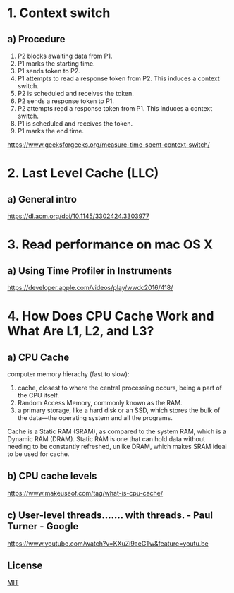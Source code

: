 # 1. Context switch

## a) Procedure

1. P2 blocks awaiting data from P1.
2. P1 marks the starting time.
3. P1 sends token to P2.
4. P1 attempts to read a response token from P2. This induces a context switch.
5. P2 is scheduled and receives the token.
6. P2 sends a response token to P1.
7. P2 attempts read a response token from P1. This induces a context switch.
8. P1 is scheduled and receives the token.
9. P1 marks the end time.

https://www.geeksforgeeks.org/measure-time-spent-context-switch/

# 2. Last Level Cache (LLC)

## a) General intro

https://dl.acm.org/doi/10.1145/3302424.3303977

# 3. Read performance on mac OS X

## a) Using Time Profiler in Instruments

https://developer.apple.com/videos/play/wwdc2016/418/

# 4. How Does CPU Cache Work and What Are L1, L2, and L3?

## a) CPU Cache

computer memory hierachy (fast to slow): 
1) cache, closest to where the central processing occurs, being a part of the CPU itself.
2) Random Access Memory, commonly known as the RAM.
3) a primary storage, like a hard disk or an SSD, which stores the bulk of the data—the operating system and all the programs.

Cache is a Static RAM (SRAM), as compared to the system RAM, which is a Dynamic RAM (DRAM). Static RAM is one that can hold data without needing to be constantly refreshed, unlike DRAM, which makes SRAM ideal to be used for cache.

## b) CPU cache levels

https://www.makeuseof.com/tag/what-is-cpu-cache/

## c) User-level threads....... with threads. - Paul Turner - Google

https://www.youtube.com/watch?v=KXuZi9aeGTw&feature=youtu.be


## License
[MIT](https://choosealicense.com/licenses/mit/)



